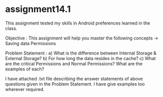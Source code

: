 # assignment14.1

This assignment tested my skills in Android preferences learned in the class.

Objective : This assignment will help you master the following concepts ->
Saving data
Permissions

Problem Statement : a) What is the difference between Internal Storage & External Storage? b) For how long the data resides in the cache?
c) What are the critical Permissions and Normal Permissions? What are the examples of each?

I have attached .txt file describing the answer statements of above questions given in the Problem Statement. I have give examples too wherever required.
